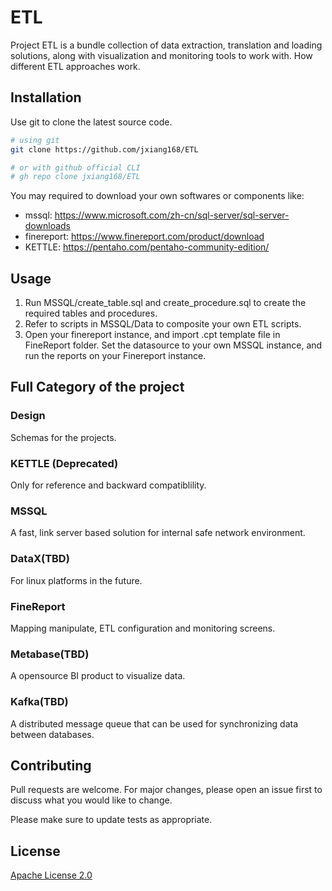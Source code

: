 # ETL
Project ETL is a bundle collection of data extraction, translation and loading solutions, along with visualization and monitoring tools to work with.
How different ETL approaches work.

## Installation

Use git to clone the latest source code.

```bash
# using git
git clone https://github.com/jxiang168/ETL

# or with github official CLI
# gh repo clone jxiang168/ETL
```

You may required to download your own softwares or components like:

- mssql: https://www.microsoft.com/zh-cn/sql-server/sql-server-downloads
- finereport: https://www.finereport.com/product/download
- KETTLE: https://pentaho.com/pentaho-community-edition/


## Usage

1. Run MSSQL/create_table.sql and create_procedure.sql to create the required tables and procedures.
2. Refer to scripts in MSSQL/Data to composite your own ETL scripts.
3. Open your finereport instance, and import  .cpt template file in FineReport folder. Set the datasource to your own MSSQL instance, and run the reports on your Finereport instance.


## Full Category of the project

### Design
Schemas for the projects.

### KETTLE (Deprecated)
Only for reference and backward compatiblility.

### MSSQL
A fast, link server based solution for internal safe network environment.

### DataX(TBD)
For linux platforms in the future.

### FineReport
Mapping manipulate, ETL configuration and monitoring screens.

### Metabase(TBD)
A opensource BI product to visualize data.

### Kafka(TBD)
A distributed message queue that can be used for synchronizing data between databases.

## Contributing

Pull requests are welcome. For major changes, please open an issue first to discuss what you would like to change.

Please make sure to update tests as appropriate.

## License

[Apache License 2.0](https://www.apache.org/licenses/LICENSE-2.0.txt)